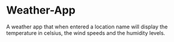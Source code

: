 # Weather-App
A weather app that when entered a location name will display the temperature in celsius, the wind speeds and the humidity levels. 
